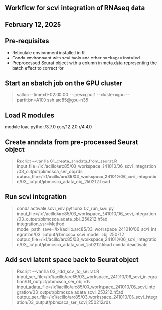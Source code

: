 ## Workflow for scvi integration of RNAseq data
## February 12, 2025

## Pre-requisites 
- Reticulate environment installed in R
- Conda environment with scvi tools and other packages installed
- Preprocessed Seurat object with a column in meta.data representing the batch effect to correct for

## Start an sbatch job on the GPU cluster
> salloc --time=0-02:00:00 --gres=gpu:1 --cluster=gpu --partition=A100
> ssh arc85@gpu-n35

## Load R modules
module load python/3.7.0 gcc/12.2.0 r/4.4.0

## Create anndata from pre-processed Seurat object
> Rscript --vanilla 01_create_anndata_from_seurat.R \
	input_file=/ix1/acillo/arc85/03_workspace_241010/06_scvi_integration/03_output/pbmcsca_ser_obj.rds \
	output_file=/ix1/acillo/arc85/03_workspace_241010/06_scvi_integration/03_output/pbmcsca_adata_obj_250212.h5ad

## Run scvi integration
> conda activate scvi_env
> python3 02_run_scvi.py \
	input_file=/ix1/acillo/arc85/03_workspace_241010/06_scvi_integration/03_output/pbmcsca_adata_obj_250212.h5ad \
	integration_var=Method \
	model_path_save=/ix1/acillo/arc85/03_workspace_241010/06_scvi_integration/03_output/pbmcsca_scvi_model_obj_250212 \
	output_file=/ix1/acillo/arc85/03_workspace_241010/06_scvi_integration/03_output/pbmcsca_adata_scvi_250212.h5ad
> conda deactivate

## Add scvi latent space back to Seurat object 
> Rscript --vanilla 03_add_scvi_to_seurat.R \
	input_ser_file=/ix1/acillo/arc85/03_workspace_241010/06_scvi_integration/03_output/pbmcsca_ser_obj.rds \
	input_adata_file=/ix1/acillo/arc85/03_workspace_241010/06_scvi_integration/03_output/pbmcsca_adata_scvi_250212.h5ad \
	output_ser_file=/ix1/acillo/arc85/03_workspace_241010/06_scvi_integration/03_output/pbmcsca_ser_scvi_250212.rds